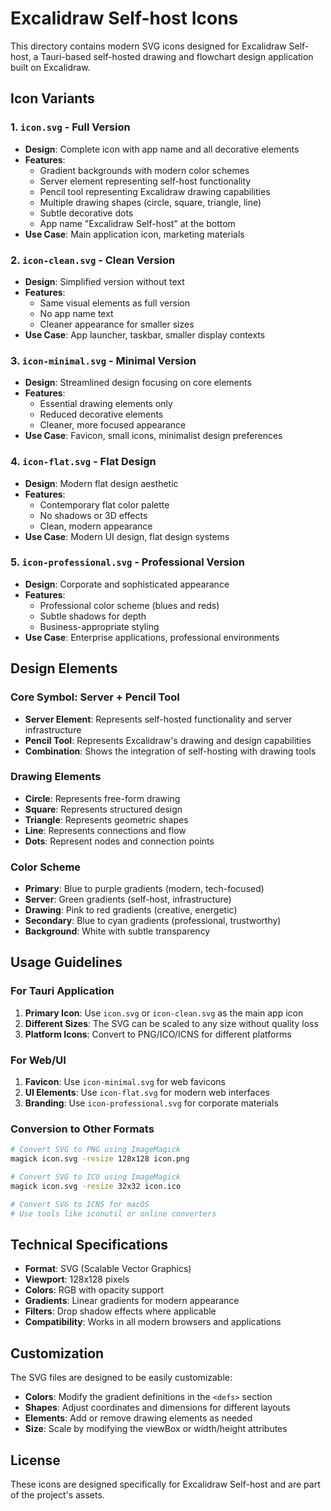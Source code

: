 # Excalidraw Self-host Icons

This directory contains modern SVG icons designed for Excalidraw Self-host, a Tauri-based self-hosted drawing and flowchart design application built on Excalidraw.

## Icon Variants

### 1. `icon.svg` - Full Version
- **Design**: Complete icon with app name and all decorative elements
- **Features**: 
  - Gradient backgrounds with modern color schemes
  - Server element representing self-host functionality
  - Pencil tool representing Excalidraw drawing capabilities
  - Multiple drawing shapes (circle, square, triangle, line)
  - Subtle decorative dots
  - App name "Excalidraw Self-host" at the bottom
- **Use Case**: Main application icon, marketing materials

### 2. `icon-clean.svg` - Clean Version
- **Design**: Simplified version without text
- **Features**:
  - Same visual elements as full version
  - No app name text
  - Cleaner appearance for smaller sizes
- **Use Case**: App launcher, taskbar, smaller display contexts

### 3. `icon-minimal.svg` - Minimal Version
- **Design**: Streamlined design focusing on core elements
- **Features**:
  - Essential drawing elements only
  - Reduced decorative elements
  - Cleaner, more focused appearance
- **Use Case**: Favicon, small icons, minimalist design preferences

### 4. `icon-flat.svg` - Flat Design
- **Design**: Modern flat design aesthetic
- **Features**:
  - Contemporary flat color palette
  - No shadows or 3D effects
  - Clean, modern appearance
- **Use Case**: Modern UI design, flat design systems

### 5. `icon-professional.svg` - Professional Version
- **Design**: Corporate and sophisticated appearance
- **Features**:
  - Professional color scheme (blues and reds)
  - Subtle shadows for depth
  - Business-appropriate styling
- **Use Case**: Enterprise applications, professional environments

## Design Elements

### Core Symbol: Server + Pencil Tool
- **Server Element**: Represents self-hosted functionality and server infrastructure
- **Pencil Tool**: Represents Excalidraw's drawing and design capabilities
- **Combination**: Shows the integration of self-hosting with drawing tools

### Drawing Elements
- **Circle**: Represents free-form drawing
- **Square**: Represents structured design
- **Triangle**: Represents geometric shapes
- **Line**: Represents connections and flow
- **Dots**: Represent nodes and connection points

### Color Scheme
- **Primary**: Blue to purple gradients (modern, tech-focused)
- **Server**: Green gradients (self-host, infrastructure)
- **Drawing**: Pink to red gradients (creative, energetic)
- **Secondary**: Blue to cyan gradients (professional, trustworthy)
- **Background**: White with subtle transparency

## Usage Guidelines

### For Tauri Application
1. **Primary Icon**: Use `icon.svg` or `icon-clean.svg` as the main app icon
2. **Different Sizes**: The SVG can be scaled to any size without quality loss
3. **Platform Icons**: Convert to PNG/ICO/ICNS for different platforms

### For Web/UI
1. **Favicon**: Use `icon-minimal.svg` for web favicons
2. **UI Elements**: Use `icon-flat.svg` for modern web interfaces
3. **Branding**: Use `icon-professional.svg` for corporate materials

### Conversion to Other Formats
```bash
# Convert SVG to PNG using ImageMagick
magick icon.svg -resize 128x128 icon.png

# Convert SVG to ICO using ImageMagick
magick icon.svg -resize 32x32 icon.ico

# Convert SVG to ICNS for macOS
# Use tools like iconutil or online converters
```

## Technical Specifications

- **Format**: SVG (Scalable Vector Graphics)
- **Viewport**: 128x128 pixels
- **Colors**: RGB with opacity support
- **Gradients**: Linear gradients for modern appearance
- **Filters**: Drop shadow effects where applicable
- **Compatibility**: Works in all modern browsers and applications

## Customization

The SVG files are designed to be easily customizable:
- **Colors**: Modify the gradient definitions in the `<defs>` section
- **Shapes**: Adjust coordinates and dimensions for different layouts
- **Elements**: Add or remove drawing elements as needed
- **Size**: Scale by modifying the viewBox or width/height attributes

## License

These icons are designed specifically for Excalidraw Self-host and are part of the project's assets.
